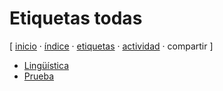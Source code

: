 # Etiquetas todas
[ [inicio](https://github.com/jucardus/jucardus.github.io/blob/main/index.md) · [índice](https://github.com/jucardus/jucardus.github.io/blob/main/indices/indice.md) · [etiquetas](https://github.com/jucardus/jucardus.github.io/blob/main/indices/etiquetas.md) · [actividad](https://github.com/jucardus/jucardus.github.io/blob/main/indices/actividad.md) · compartir ]

* [Lingüística](https://github.com/jucardus/jucardus.github.io/blob/main/etiquetas/lingvistica.md)
* [Prueba](https://github.com/jucardus/jucardus.github.io/blob/main/etiquetas/prueba.md)
